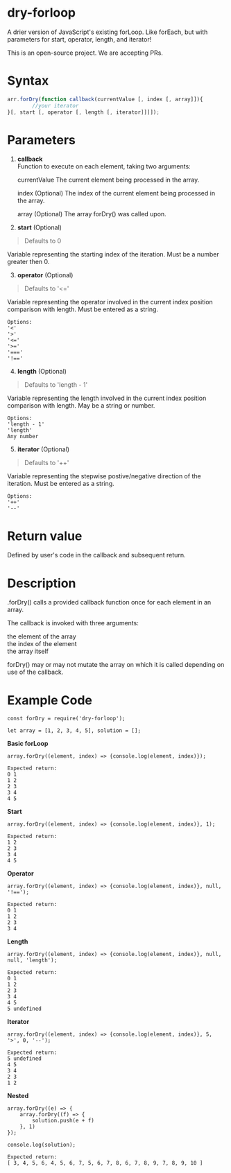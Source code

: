 # dry-forloop #
A drier version of JavaScript's existing forLoop. Like forEach, but with parameters for start, operator, length, and iterator! 

This is an open-source project. We are accepting PRs.

# Syntax #
```javascript
arr.forDry(function callback(currentValue [, index [, array]]){
        //your iterator
}[, start [, operator [, length [, iterator]]]]);
```

# Parameters #
1. __callback__  
Function to execute on each element, taking two arguments:  
    
    currentValue 
        The current element being processed in the array.

    index (Optional)
        The index of the current element being processed in the array.

    array (Optional)
        The array forDry() was called upon.

2. __start__  (Optional)
> Defaults to 0

Variable representing the starting index of the iteration.  Must be a number greater then 0.


3. __operator__  (Optional)
> Defaults to '<='  

Variable representing the operator involved in the current index position comparison with length. Must be entered as a string.  

    Options:  
    '<'  
    '>'  
    '<='  
    '>='  
    '==='  
    '!=='  

4. __length__  (Optional)
> Defaults to 'length - 1'  

Variable representing the length involved in the current index position comparison with length. May be a string or number.  

    Options:  
    'length - 1'  
    'length'  
    Any number  

5. __iterator__  (Optional)
> Defaults to '++'  

Variable representing the stepwise postive/negative direction of the iteration. Must be entered as a string.  

    Options:  
    '++'  
    '--'  

# Return value #  
Defined by user's code in the callback and subsequent return.  

# Description #  
.forDry() calls a provided callback function once for each element in an array.  

The callback is invoked with three arguments:  

the element of the array  
the index of the element  
the array itself

forDry() may or may not mutate the array on which it is called depending on use of the callback.  

# Example Code #
    const forDry = require('dry-forloop'); 
    
    let array = [1, 2, 3, 4, 5], solution = [];  

__Basic forLoop__  
    
    array.forDry((element, index) => {console.log(element, index)});  
    
    Expected return:   
    0 1  
    1 2  
    2 3  
    3 4  
    4 5  


__Start__  
    
    array.forDry((element, index) => {console.log(element, index)}, 1);
    
    Expected return:   
    1 2
    2 3
    3 4
    4 5

__Operator__  
    
    array.forDry((element, index) => {console.log(element, index)}, null, '!==');
    
    Expected return:   
    0 1
    1 2
    2 3
    3 4

__Length__  
    
    array.forDry((element, index) => {console.log(element, index)}, null, null, 'length');
    
    Expected return:   
    0 1
    1 2
    2 3
    3 4
    4 5
    5 undefined

__Iterator__  
    
    array.forDry((element, index) => {console.log(element, index)}, 5, '>', 0, '--');
    
    Expected return:   
    5 undefined
    4 5
    3 4
    2 3
    1 2 

__Nested__

    array.forDry((e) => {
        array.forDry((f) => {
            solution.push(e + f)
        }, 1)
    });
    
    console.log(solution);

    Expected return: 
    [ 3, 4, 5, 6, 4, 5, 6, 7, 5, 6, 7, 8, 6, 7, 8, 9, 7, 8, 9, 10 ]
